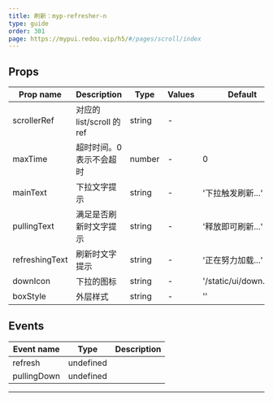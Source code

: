 ```yaml
---
title: 刷新：myp-refresher-n
type: guide
order: 301
page: https://mypui.redou.vip/h5/#/pages/scroll/index
---
```


## Props

| Prop name      | Description               | Type   | Values | Default               |
| -------------- | ------------------------- | ------ | ------ | --------------------- |
| scrollerRef    | 对应的 list/scroll 的 ref | string | -      |                       |
| maxTime        | 超时时间。0 表示不会超时  | number | -      | 0                     |
| mainText       | 下拉文字提示              | string | -      | '下拉触发刷新...'     |
| pullingText    | 满足是否刷新时文字提示    | string | -      | '释放即可刷新...'     |
| refreshingText | 刷新时文字提示            | string | -      | '正在努力加载...'     |
| downIcon       | 下拉的图标                | string | -      | '/static/ui/down.png' |
| boxStyle       | 外层样式                  | string | -      | ''                    |

## Events

| Event name  | Type      | Description |
| ----------- | --------- | ----------- |
| refresh     | undefined |
| pullingDown | undefined |

---

